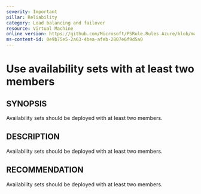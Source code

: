 ```yaml
---
severity: Important
pillar: Reliability
category: Load balancing and failover
resource: Virtual Machine
online version: https://github.com/Microsoft/PSRule.Rules.Azure/blob/main/docs/rules/en/Azure.VM.ASMinMembers.md
ms-content-id: 0e9b75e5-2a63-4bea-afeb-2807e6f9d5a0
---
```


# Use availability sets with at least two members

## SYNOPSIS

Availability sets should be deployed with at least two members.

## DESCRIPTION

Availability sets should be deployed with at least two members.

## RECOMMENDATION

Availability sets should be deployed with at least two members.
